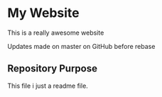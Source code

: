 # My Website

This is a really awesome website

Updates made on master on GitHub before rebase

## Repository Purpose

This file i just a readme file.
